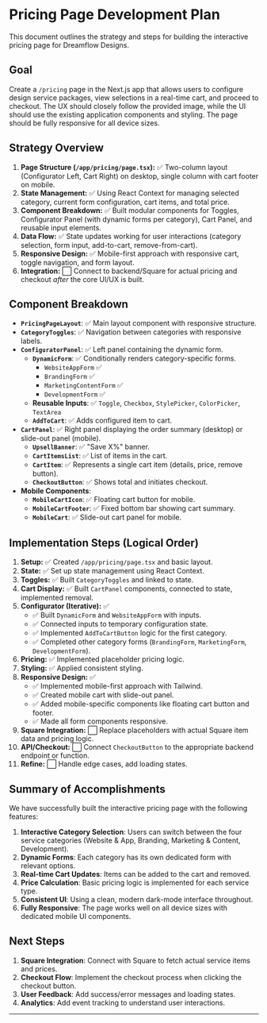 # Pricing Page Development Plan

This document outlines the strategy and steps for building the interactive pricing page for Dreamflow Designs.

## Goal

Create a `/pricing` page in the Next.js app that allows users to configure design service packages, view selections in a real-time cart, and proceed to checkout. The UX should closely follow the provided image, while the UI should use the existing application components and styling. The page should be fully responsive for all device sizes.

## Strategy Overview

1.  **Page Structure (`/app/pricing/page.tsx`):** ✅ Two-column layout (Configurator Left, Cart Right) on desktop, single column with cart footer on mobile.
2.  **State Management:** ✅ Using React Context for managing selected category, current form configuration, cart items, and total price.
3.  **Component Breakdown:** ✅ Built modular components for Toggles, Configurator Panel (with dynamic forms per category), Cart Panel, and reusable input elements.
4.  **Data Flow:** ✅ State updates working for user interactions (category selection, form input, add-to-cart, remove-from-cart).
5.  **Responsive Design:** ✅ Mobile-first approach with responsive cart, toggle navigation, and form layout.
6.  **Integration:** ⬜ Connect to backend/Square for actual pricing and checkout _after_ the core UI/UX is built.

## Component Breakdown

- **`PricingPageLayout`**: ✅ Main layout component with responsive structure.
- **`CategoryToggles`**: ✅ Navigation between categories with responsive labels.
- **`ConfiguratorPanel`**: ✅ Left panel containing the dynamic form.
  - **`DynamicForm`**: ✅ Conditionally renders category-specific forms.
    - `WebsiteAppForm` ✅
    - `BrandingForm` ✅
    - `MarketingContentForm` ✅
    - `DevelopmentForm` ✅
  - **Reusable Inputs**: ✅ `Toggle`, `Checkbox`, `StylePicker`, `ColorPicker`, `TextArea`
  - **`AddToCart`**: ✅ Adds configured item to cart.
- **`CartPanel`**: ✅ Right panel displaying the order summary (desktop) or slide-out panel (mobile).
  - **`UpsellBanner`**: ✅ "Save X%" banner.
  - **`CartItemsList`**: ✅ List of items in the cart.
  - **`CartItem`**: ✅ Represents a single cart item (details, price, remove button).
  - **`CheckoutButton`**: ✅ Shows total and initiates checkout.
- **Mobile Components**:
  - **`MobileCartIcon`**: ✅ Floating cart button for mobile.
  - **`MobileCartFooter`**: ✅ Fixed bottom bar showing cart summary.
  - **`MobileCart`**: ✅ Slide-out cart panel for mobile.

## Implementation Steps (Logical Order)

1.  **Setup:** ✅ Created `/app/pricing/page.tsx` and basic layout.
2.  **State:** ✅ Set up state management using React Context.
3.  **Toggles:** ✅ Built `CategoryToggles` and linked to state.
4.  **Cart Display:** ✅ Built `CartPanel` components, connected to state, implemented removal.
5.  **Configurator (Iterative):** ✅
    - ✅ Built `DynamicForm` and `WebsiteAppForm` with inputs.
    - ✅ Connected inputs to temporary configuration state.
    - ✅ Implemented `AddToCartButton` logic for the first category.
    - ✅ Completed other category forms (`BrandingForm`, `MarketingForm`, `DevelopmentForm`).
6.  **Pricing:** ✅ Implemented placeholder pricing logic.
7.  **Styling:** ✅ Applied consistent styling.
8.  **Responsive Design:** ✅
    - ✅ Implemented mobile-first approach with Tailwind.
    - ✅ Created mobile cart with slide-out panel.
    - ✅ Added mobile-specific components like floating cart button and footer.
    - ✅ Made all form components responsive.
9.  **Square Integration:** ⬜ Replace placeholders with actual Square item data and pricing logic.
10. **API/Checkout:** ⬜ Connect `CheckoutButton` to the appropriate backend endpoint or function.
11. **Refine:** ⬜ Handle edge cases, add loading states.

## Summary of Accomplishments

We have successfully built the interactive pricing page with the following features:

1. **Interactive Category Selection**: Users can switch between the four service categories (Website & App, Branding, Marketing & Content, Development).
2. **Dynamic Forms**: Each category has its own dedicated form with relevant options.
3. **Real-time Cart Updates**: Items can be added to the cart and removed.
4. **Price Calculation**: Basic pricing logic is implemented for each service type.
5. **Consistent UI**: Using a clean, modern dark-mode interface throughout.
6. **Fully Responsive**: The page works well on all device sizes with dedicated mobile UI components.

## Next Steps

1. **Square Integration**: Connect with Square to fetch actual service items and prices.
2. **Checkout Flow**: Implement the checkout process when clicking the checkout button.
3. **User Feedback**: Add success/error messages and loading states.
4. **Analytics**: Add event tracking to understand user interactions.

---